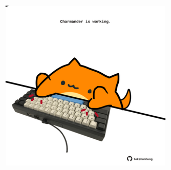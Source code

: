 <!-- built at 03/11/2024, 05:00:50 UTC -->
<p align="center">
  <img width="500" height="500" src="./ReadmeImage.svg">
</p>
